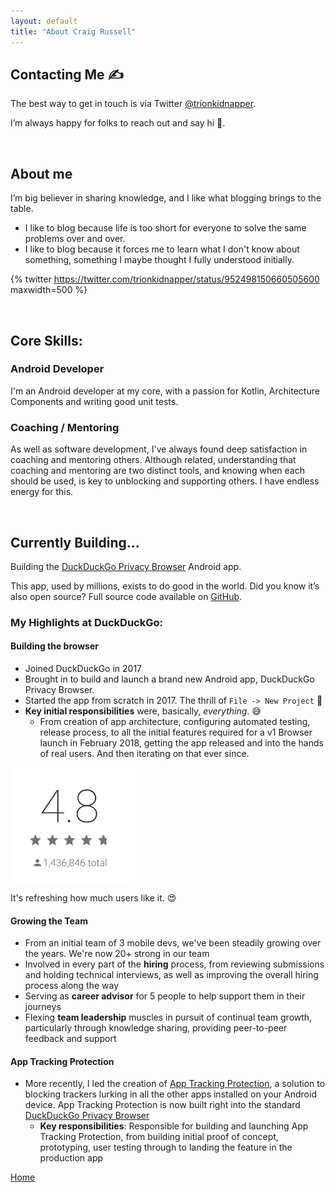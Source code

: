 ```yaml
---
layout: default
title: "About Craig Russell"
---
```



## Contacting Me ✍️
The best way to get in touch is via Twitter [@trionkidnapper](https://twitter.com/trionkidnapper).

I’m always happy for folks to reach out and say hi 👋.

<br/>

## About me
I’m big believer in sharing knowledge, and I like what blogging brings to the table. 
  - I like to blog because life is too short for everyone to solve the same problems over and over.
  - I like to blog because it forces me to learn what I don't know about something, something I maybe thought I fully understood initially.

{% twitter https://twitter.com/trionkidnapper/status/952498150660505600 maxwidth=500 %}

<br/>

## Core Skills: 

### Android Developer
I'm an Android developer at my core, with a passion for Kotlin, Architecture Components and writing good unit tests.

### Coaching / Mentoring
As well as software development, I've always found deep satisfaction in coaching and mentoring others. Although related, understanding that coaching and mentoring are two distinct tools, and knowing when each should be used, is key to unblocking and supporting others. I have endless energy for this.    

<br/>

## Currently Building...
Building the [DuckDuckGo Privacy Browser](https://play.google.com/store/apps/details?id=com.duckduckgo.mobile.android) Android app.

This app, used by millions, exists to do good in the world. Did you know it’s also open source? Full source code available on [GitHub](https://github.com/duckduckgo/android).


### My Highlights at DuckDuckGo:

#### Building the browser
  - Joined DuckDuckGo in 2017
  - Brought in to build and launch a brand new Android app, DuckDuckGo Privacy Browser. 
  - Started the app from scratch in 2017. The thrill of `File -> New Project` 🎉
  - **Key initial responsibilities** were, basically, _everything_. 😅
    - From creation of app architecture, configuring automated testing, release process, to all the initial features required for a v1 Browser launch in February 2018, getting the app released and into the hands of real users. And then iterating on that ever since.

<img src="/images/ddg-privacy-browser-rating-2022-01-04.png" alt="4.8 Play Store app rating, with almost 1.5 million reviews" width=200 />

It's refreshing how much users like it. 😍

#### Growing the Team
- From an initial team of 3 mobile devs, we've been steadily growing over the years. We're now 20+ strong in our team
- Involved in every part of the **hiring** process, from reviewing submissions and holding technical interviews, as well as improving the overall hiring process along the way
- Serving as **career advisor** for 5 people to help support them in their journeys
- Flexing **team leadership** muscles in pursuit of continual team growth, particularly through knowledge sharing, providing peer-to-peer feedback and support
    
#### App Tracking Protection
- More recently, I led the creation of [App Tracking Protection](https://spreadprivacy.com/introducing-app-tracking-protection/), a solution to blocking trackers lurking in all the other apps installed on your Android device. App Tracking Protection is now built right into the standard [DuckDuckGo Privacy Browser](https://play.google.com/store/apps/details?id=com.duckduckgo.mobile.android)
  - **Key responsibilities**: Responsible for building and launching App Tracking Protection, from building initial proof of concept, prototyping, user testing through to landing the feature in the production app



<a href='{{site.url}}/'>Home</a>
  
   